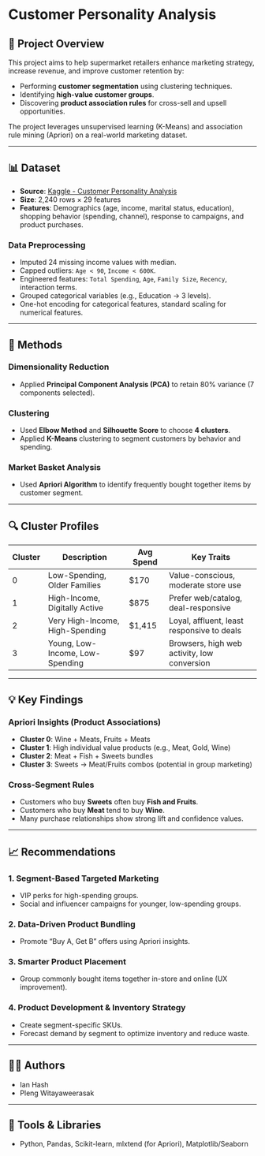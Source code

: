 # Customer Personality Analysis

## 📌 Project Overview

This project aims to help supermarket retailers enhance marketing strategy, increase revenue, and improve customer retention by:
- Performing **customer segmentation** using clustering techniques.
- Identifying **high-value customer groups**.
- Discovering **product association rules** for cross-sell and upsell opportunities.

The project leverages unsupervised learning (K-Means) and association rule mining (Apriori) on a real-world marketing dataset.

---

## 📊 Dataset

- **Source**: [Kaggle - Customer Personality Analysis](https://www.kaggle.com/datasets/imakash3011/customer-personality-analysis)
- **Size**: 2,240 rows × 29 features
- **Features**: Demographics (age, income, marital status, education), shopping behavior (spending, channel), response to campaigns, and product purchases.

### Data Preprocessing
- Imputed 24 missing income values with median.
- Capped outliers: `Age < 90`, `Income < 600K`.
- Engineered features: `Total Spending`, `Age`, `Family Size`, `Recency`, interaction terms.
- Grouped categorical variables (e.g., Education → 3 levels).
- One-hot encoding for categorical features, standard scaling for numerical features.

---

## 🧠 Methods

### Dimensionality Reduction
- Applied **Principal Component Analysis (PCA)** to retain 80% variance (7 components selected).

### Clustering
- Used **Elbow Method** and **Silhouette Score** to choose **4 clusters**.
- Applied **K-Means** clustering to segment customers by behavior and spending.

### Market Basket Analysis
- Used **Apriori Algorithm** to identify frequently bought together items by customer segment.

---

## 🔍 Cluster Profiles

| Cluster | Description                        | Avg Spend | Key Traits                                     |
|---------|------------------------------------|-----------|------------------------------------------------|
| 0       | Low-Spending, Older Families       | $170      | Value-conscious, moderate store use            |
| 1       | High-Income, Digitally Active      | $875      | Prefer web/catalog, deal-responsive            |
| 2       | Very High-Income, High-Spending    | $1,415    | Loyal, affluent, least responsive to deals     |
| 3       | Young, Low-Income, Low-Spending    | $97       | Browsers, high web activity, low conversion    |

---

## 💡 Key Findings

### Apriori Insights (Product Associations)
- **Cluster 0**: Wine + Meats, Fruits + Meats  
- **Cluster 1**: High individual value products (e.g., Meat, Gold, Wine)  
- **Cluster 2**: Meat + Fish + Sweets bundles  
- **Cluster 3**: Sweets → Meat/Fruits combos (potential in group marketing)

### Cross-Segment Rules
- Customers who buy **Sweets** often buy **Fish and Fruits**.
- Customers who buy **Meat** tend to buy **Wine**.
- Many purchase relationships show strong lift and confidence values.

---

## 📈 Recommendations

### 1. Segment-Based Targeted Marketing
- VIP perks for high-spending groups.
- Social and influencer campaigns for younger, low-spending groups.

### 2. Data-Driven Product Bundling
- Promote “Buy A, Get B” offers using Apriori insights.

### 3. Smarter Product Placement
- Group commonly bought items together in-store and online (UX improvement).

### 4. Product Development & Inventory Strategy
- Create segment-specific SKUs.
- Forecast demand by segment to optimize inventory and reduce waste.

---

## 👩‍💻 Authors
- Ian Hash  
- Pleng Witayaweerasak  

---

## 🚀 Tools & Libraries
- Python, Pandas, Scikit-learn, mlxtend (for Apriori), Matplotlib/Seaborn
